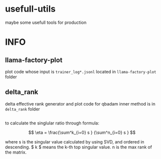 # usefull-utils
maybe some usefull tools for production

# INFO


## llama-factory-plot

plot code whose input is `trainer_log*.jsonl` located in `llama-factory-plot` folder

## delta_rank

delta effective rank generator and plot code for qbadam inner method is in `delta_rank` folder

## 

to calculate the singlular ratio through formula:

$$ \eta = \frac{\sum^k_{i=0} s }  {\sum^n_{i=0} s }  $$

where s is the singular value calculated by using SVD, and ordered in descending. $ k $ means the k-th top singular value. n is the max rank of the matrix.